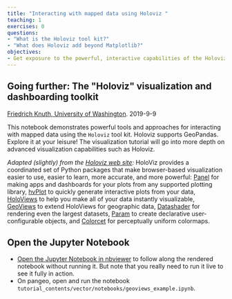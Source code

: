 ```yaml
---
title: "Interacting with mapped data using Holoviz "
teaching: 1
exercises: 0
questions:
- "What is the Holoviz tool kit?"
- "What does Holoviz add beyond Matplotlib?"
objectives:
- Get exposure to the powerful, interactive capabilities of the Holoviz visualization and data exploration ecosystem.
---
```


## Going further: The "Holoviz" visualization and dashboarding toolkit
[Friedrich Knuth, University of Washington](https://github.com/friedrichknuth/). 2019-9-9

This notebook demonstrates powerful tools and approaches for interacting with mapped data using the `Holoviz` tool kit. Holoviz supports GeoPandas. Explore it at your leisure! The visualization tutorial will go into more depth on advanced visualization capabilities such as Holoviz.

*Adapted (slightly) from the [Holoviz web site](https://holoviz.org):* HoloViz provides a coordinated set of Python packages that make browser-based visualization easier to use, easier to learn, more accurate, and more powerful: [Panel](https://panel.pyviz.org/) for making apps and dashboards for your plots from any supported plotting library, [hvPlot](https://hvplot.pyviz.org/) to quickly generate interactive plots from your data, [HoloViews](https://holoviews.org/) to help you make all of your data instantly visualizable, [GeoViews](http://geoviews.org/) to extend HoloViews for geographic data, [Datashader](http://datashader.org/) for rendering even the largest datasets, [Param](https://param.pyviz.org/) to create declarative user-configurable objects, and [Colorcet](https://colorcet.pyviz.org/) for perceptually uniform colormaps.

## Open the Jupyter Notebook

- [Open the Jupyter Notebook in nbviewer](http://nbviewer.jupyter.org/github/geohackweek/tutorial_contents/blob/master/vector/notebooks/geoviews_example.ipynb) to follow along the rendered notebook without running it. But note that you really need to run it live to see it fully in action.
- On pangeo, open and run the notebook `tutorial_contents/vector/notebooks/geoviews_example.ipynb`.
